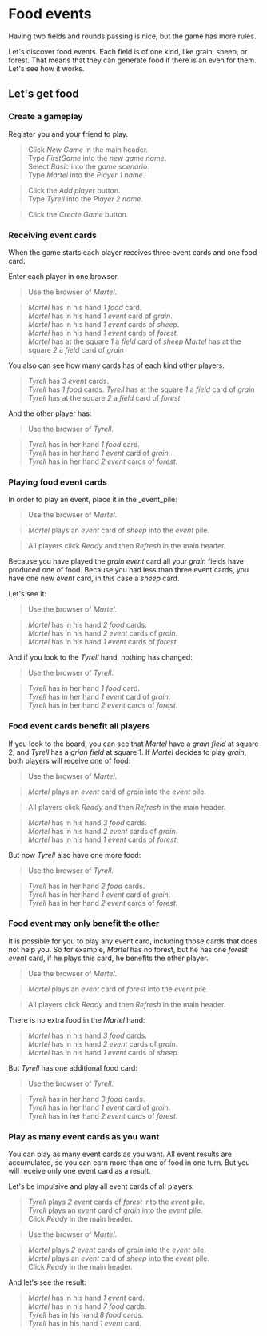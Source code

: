 # Food events

Having two fields and rounds passing is nice, but
the game has more rules.

Let's discover food events.
Each field is of one kind, like grain, sheep, or forest.
That means that they can generate food if there is an even
for them. Let's see how it works.

## Let's get food

### Create a gameplay

Register you and your friend to play.

 > Click _New Game_ in the main header.  
 > Type _FirstGame_ into the _new game name_.  
 > Select _Basic_ into the _game scenario_.  
 > Type _Martel_ into the _Player 1 name_.    
 <!-- MOCK take _field_ as _sheep_ -->
 <!-- MOCK take _field_ as _grain_ -->
 <!-- MOCK take _event_ as _grain_ -->
 <!-- MOCK take _event_ as _sheep_ -->
 <!-- MOCK take _event_ as _forest_ -->
 > Click the _Add player_ button.  
 > Type _Tyrell_ into the _Player 2 name_.    
 <!-- MOCK take _field_ as _grain_ -->
 <!-- MOCK take _field_ as _forest_ -->
 <!-- MOCK take _event_ as _grain_ -->
 <!-- MOCK take _event_ as _forest_ -->
 <!-- MOCK take _event_ as _forest_ -->
 > Click the _Create Game_ button.  
 <!-- SNAPSHOT status=200 -->
 
### Receiving event cards

When the game starts each player receives three event cards
and one food card.

Enter each player in one browser.

 > Use the browser of _Martel_.  
 <!-- SNAPSHOT status=200 -->
 > _Martel_ has in his hand _1_ _food_ card.  
 > _Martel_ has in his hand _1_ _event_ card of _grain_.  
 > _Martel_ has in his hand _1_ _event_ cards of _sheep_.  
 > _Martel_ has in his hand _1_ _event_ cards of _forest_.  
 > _Martel_ has at the square _1_ a _field_ card of _sheep_ 
 > _Martel_ has at the square _2_ a _field_ card of _grain_ 

You also can see how many cards has of each kind
other players.

 > _Tyrell_ has _3_ _event_ cards.  
 > _Tyrell_ has _1_ _food_ cards.
 > _Tyrell_ has at the square _1_ a _field_ card of _grain_ 
 > _Tyrell_ has at the square _2_ a _field_ card of _forest_ 

And the other player has:

 > Use the browser of _Tyrell_.
 <!-- SNAPSHOT status=200 -->
 > _Tyrell_ has in her hand _1_ _food_ card.  
 > _Tyrell_ has in her hand _1_ _event_ card of _grain_.  
 > _Tyrell_ has in her hand _2_ _event_ cards of _forest_. 

### Playing food event cards

In order to play an event, place it in the _event_pile:

 > Use the browser of _Martel_.  
 <!-- SNAPSHOT status=200 -->
 > _Martel_ plays an _event_ card of _sheep_ into the _event_ pile.  
 <!-- MOCK take _event_ as _grain_ -->
 > All players click _Ready_ and then _Refresh_ in the main header.    
 <!-- SNAPSHOT status=200 --> 
 
Because you have played the _grain_ _event_ card all your 
_grain_ fields have produced one of food. 
Because you had less than three event cards, you have one
new _event_ card, in this case a _sheep_ card.

Let's see it:

 > Use the browser of _Martel_.  
 <!-- SNAPSHOT status=200 -->
 > _Martel_ has in his hand _2_ _food_ cards.  
 > _Martel_ has in his hand _2_ _event_ cards of _grain_.  
 > _Martel_ has in his hand _1_ _event_ cards of _forest_. 

And if you look to the _Tyrell_ hand, nothing has changed:

 > Use the browser of _Tyrell_.
 <!-- SNAPSHOT status=200 -->
 > _Tyrell_ has in her hand _1_ _food_ card.  
 > _Tyrell_ has in her hand _1_ _event_ card of _grain_.  
 > _Tyrell_ has in her hand _2_ _event_ cards of _forest_. 

### Food event cards benefit all players

If you look to the board, you can see that _Martel_ have a _grain_
_field_ at square 2, and _Tyrell_ has a _grian_ _field_ at square 1.
If _Martel_ decides to play _grain_, both players will receive
one of food:

 > Use the browser of _Martel_.  
 <!-- SNAPSHOT status=200 -->
 > _Martel_ plays an _event_ card of _grain_ into the _event_ pile.  
 <!-- MOCK take _event_ as _grain_ -->
 > All players click _Ready_ and then _Refresh_ in the main header.    
 <!-- SNAPSHOT status=200 --> 
 > _Martel_ has in his hand _3_ _food_ cards.  
 > _Martel_ has in his hand _2_ _event_ cards of _grain_.  
 > _Martel_ has in his hand _1_ _event_ cards of _forest_. 

But now _Tyrell_ also have one more food:

 > Use the browser of _Tyrell_.
 <!-- SNAPSHOT status=200 -->
 > _Tyrell_ has in her hand _2_ _food_ cards.  
 > _Tyrell_ has in her hand _1_ _event_ card of _grain_.  
 > _Tyrell_ has in her hand _2_ _event_ cards of _forest_.

### Food event may only benefit the other

It is possible for you to play any event card,
including those cards that does not help you.
So for example, _Martel_ has no forest, but he has one
_forest_ _event_ card, if he plays this card, he
benefits the other player.

 > Use the browser of _Martel_.  
 <!-- SNAPSHOT status=200 -->
 > _Martel_ plays an _event_ card of _forest_ into the _event_ pile.  
 <!-- MOCK take _event_ as _sheep_ -->
 > All players click _Ready_ and then _Refresh_ in the main header.    
 <!-- SNAPSHOT status=200 -->
 
There is no extra food in the _Martel_ hand:
 
 > _Martel_ has in his hand _3_ _food_ cards.  
 > _Martel_ has in his hand _2_ _event_ cards of _grain_.  
 > _Martel_ has in his hand _1_ _event_ cards of _sheep_. 

But _Tyrell_ has one additional food card:

 > Use the browser of _Tyrell_.
 <!-- SNAPSHOT status=200 -->
 > _Tyrell_ has in her hand _3_ _food_ cards.  
 > _Tyrell_ has in her hand _1_ _event_ card of _grain_.  
 > _Tyrell_ has in her hand _2_ _event_ cards of _forest_.

### Play as many event cards as you want

You can play as many event cards as you want.
All event results are accumulated, so you can earn more
than one of food in one turn.
But you will receive only one event card as a result.

Let's be impulsive and play all event cards of all players:

 > _Tyrell_ plays _2_ _event_ cards of _forest_ into the _event_ pile.  
 > _Tyrell_ plays an _event_ card of _grain_ into the _event_ pile.  
 > Click _Ready_ in the main header.  
 <!-- SNAPSHOT status=200 -->

 > Use the browser of _Martel_.  
 <!-- SNAPSHOT status=200 -->
 > _Martel_ plays _2_ _event_ cards of _grain_ into the _event_ pile.  
 > _Martel_ plays an _event_ card of _sheep_ into the _event_ pile.  
 > Click _Ready_ in the main header.  
 <!-- SNAPSHOT status=200 -->

And let's see the result:

 > _Martel_ has in his hand _1_ _event_ card.  
 > _Martel_ has in his hand _7_ _food_ cards.  
 > _Tyrell_ has in his hand _8_ _food_ cards.  
 > _Tyrell_ has in his hand _1_ _event_ card.  

